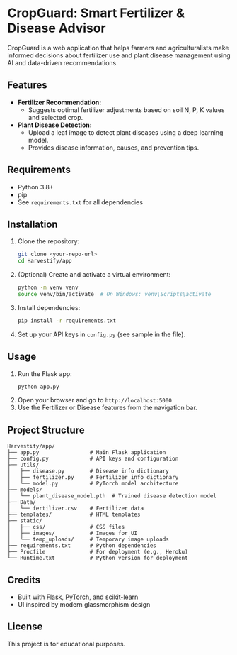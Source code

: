 # CropGuard: Smart Fertilizer & Disease Advisor

CropGuard is a web application that helps farmers and agriculturalists make informed decisions about fertilizer use and plant disease management using AI and data-driven recommendations.

## Features
- **Fertilizer Recommendation:**
  - Suggests optimal fertilizer adjustments based on soil N, P, K values and selected crop.
- **Plant Disease Detection:**
  - Upload a leaf image to detect plant diseases using a deep learning model.
  - Provides disease information, causes, and prevention tips.

## Requirements
- Python 3.8+
- pip
- See `requirements.txt` for all dependencies

## Installation
1. Clone the repository:
   ```bash
   git clone <your-repo-url>
   cd Harvestify/app
   ```
2. (Optional) Create and activate a virtual environment:
   ```bash
   python -m venv venv
   source venv/bin/activate  # On Windows: venv\Scripts\activate
   ```
3. Install dependencies:
   ```bash
   pip install -r requirements.txt
   ```
4. Set up your API keys in `config.py` (see sample in the file).

## Usage
1. Run the Flask app:
   ```bash
   python app.py
   ```
2. Open your browser and go to `http://localhost:5000`
3. Use the Fertilizer or Disease features from the navigation bar.

## Project Structure
```
Harvestify/app/
├── app.py                # Main Flask application
├── config.py             # API keys and configuration
├── utils/
│   ├── disease.py        # Disease info dictionary
│   ├── fertilizer.py     # Fertilizer info dictionary
│   └── model.py          # PyTorch model architecture
├── models/
│   └── plant_disease_model.pth  # Trained disease detection model
├── Data/
│   └── fertilizer.csv    # Fertilizer data
├── templates/            # HTML templates
├── static/
│   ├── css/              # CSS files
│   ├── images/           # Images for UI
│   └── temp_uploads/     # Temporary image uploads
├── requirements.txt      # Python dependencies
├── Procfile              # For deployment (e.g., Heroku)
└── Runtime.txt           # Python version for deployment
```

## Credits
- Built with [Flask](https://flask.palletsprojects.com/), [PyTorch](https://pytorch.org/), and [scikit-learn](https://scikit-learn.org/)
- UI inspired by modern glassmorphism design

## License
This project is for educational purposes.
